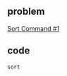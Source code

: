## problem
[Sort Command #1](https://www.hackerrank.com/challenges/text-processing-sort-1/problem)
## code
```shell
sort
```
